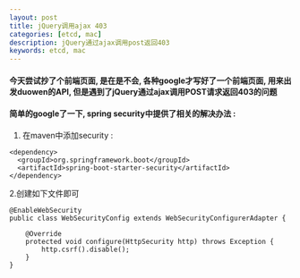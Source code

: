 ```yaml
---
layout: post  
title: jQuery调用ajax 403  
categories: [etcd, mac]  
description: jQuery通过ajax调用post返回403  
keywords: etcd, mac  
---
```


#### 今天尝试抄了个前端页面, 是在是不会, 各种google才写好了一个前端页面, 用来出发duowen的API, 但是遇到了jQuery通过ajax调用POST请求返回403的问题

#### 简单的google了一下, spring security中提供了相关的解决办法 :  
1. 在maven中添加security : 

```
<dependency>
  <groupId>org.springframework.boot</groupId>
  <artifactId>spring-boot-starter-security</artifactId>
</dependency>
```

2.创建如下文件即可  

```
@EnableWebSecurity
public class WebSecurityConfig extends WebSecurityConfigurerAdapter {

    @Override
    protected void configure(HttpSecurity http) throws Exception {
        http.csrf().disable();
    }
}
```